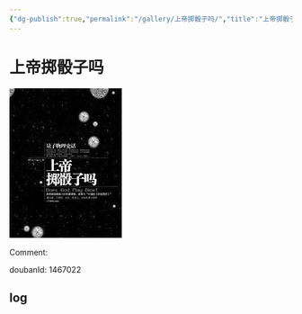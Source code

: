 ```yaml
---
{"dg-publish":true,"permalink":"/gallery/上帝掷骰子吗/","title":"上帝掷骰子吗","created":"2025-05-29T16:54:48.644+08:00"}
---
```



# 上帝掷骰子吗

![image](https://raw.githubusercontent.com/hiraethecho/picx-images-hosting/master/picgo/20250529165447.webp)

Comment: 



doubanId: 1467022

## log

